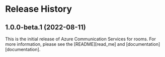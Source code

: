 # Release History

## 1.0.0-beta.1 (2022-08-11)
This is the initial release of Azure Communication Services for rooms. For more information, please see the [README][read_me] and [documentation][documentation].
